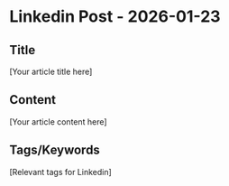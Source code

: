 # Linkedin Post - 2026-01-23

## Title
[Your article title here]

## Content
[Your article content here]

## Tags/Keywords
[Relevant tags for Linkedin]
